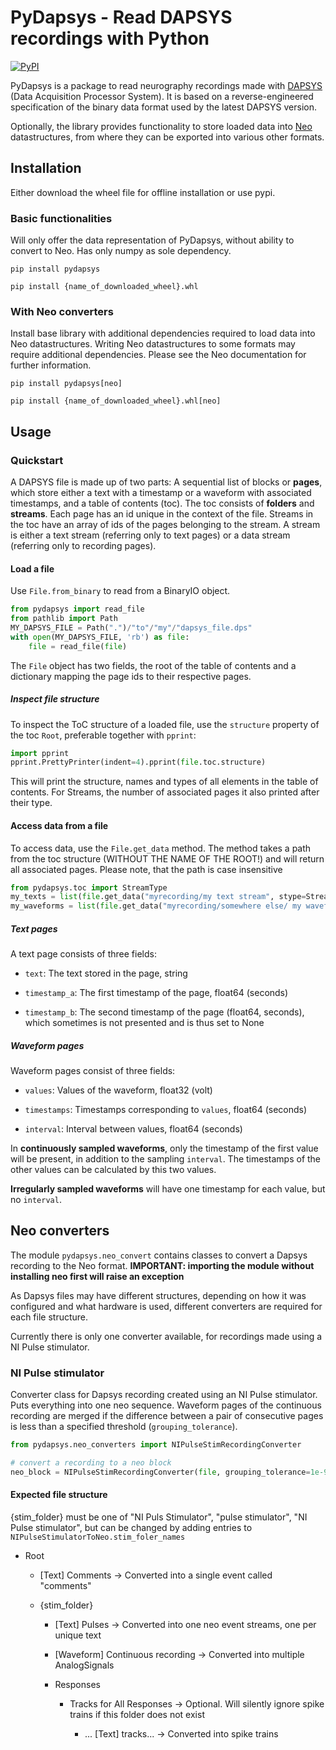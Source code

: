 # PyDapsys - Read DAPSYS recordings with Python

[![PyPI](https://img.shields.io/pypi/v/pydapsys?style=for-the-badge)](https://pypi.org/project/pydapsys/)

PyDapsys is a package to read neurography recordings made with [DAPSYS](http://dapsys.net/) (Data Acquisition Processor System). It is based on a reverse-engineered specification of the binary data format used by the latest DAPSYS version.

Optionally, the library provides functionality to store loaded data into [Neo](https://github.com/NeuralEnsemble/python-neo) datastructures, from where they can be exported into various other formats.

## Installation

Either download the wheel file for offline installation or use pypi.

### Basic functionalities

Will only offer the data representation of PyDapsys, without ability to convert to Neo. Has only numpy as sole dependency. 

`pip install pydapsys`

`pip install {name_of_downloaded_wheel}.whl`

### With Neo converters

Install base library with additional dependencies required to load data into Neo datastructures. Writing Neo datastructures to some formats may require additional dependencies. Please see the Neo documentation for further information.

`pip install pydapsys[neo]`

`pip install {name_of_downloaded_wheel}.whl[neo]`

## Usage

### Quickstart

A DAPSYS file is made up of two parts: A sequential list of blocks or **pages**, which store either a text with a timestamp or a waveform with associated timestamps, and a table of contents (toc). The toc consists of **folders** and **streams**. Each page has an id unique in the context of the file. Streams in the toc have an array of ids of the pages belonging to the stream. A stream is either a text stream (referring only to text pages) or a data stream (referring only to recording pages).

#### Load a file
Use `File.from_binary` to read from a BinaryIO object.
```python
from pydapsys import read_file
from pathlib import Path
MY_DAPSYS_FILE = Path(".")/"to"/"my"/"dapsys_file.dps"
with open(MY_DAPSYS_FILE, 'rb') as file:
    file = read_file(file)
```
The `File` object has two fields, the root of the table of contents and a dictionary mapping the page ids to their respective pages.
##### Inspect file structure
To inspect the ToC structure of a loaded file, use the `structure` property of the toc `Root`, preferable together with `pprint`:
```python
import pprint
pprint.PrettyPrinter(indent=4).pprint(file.toc.structure)
```
This will print the structure, names and types of all elements in the table of contents. For Streams, the number of associated pages it also printed after their type.
#### Access data from a file
To access data, use the `File.get_data` method. The method takes a path from the toc structure (WITHOUT THE NAME OF THE ROOT!) and will return all associated pages.
Please note, that the path is  case insensitive
```python
from pydapsys.toc import StreamType
my_texts = list(file.get_data("myrecording/my text stream", stype=StreamType.Text))
my_waveforms = list(file.get_data("myrecording/somewhere else/ my waveform stream", stype=StreamType.Waveform))
```
##### Text pages

A text page consists of three fields:

* `text`: The text stored in the page, string

* `timestamp_a`: The first timestamp of the page, float64 (seconds)

* `timestamp_b`: The second timestamp of the page (float64, seconds), which sometimes is not presented and is thus set to None

##### Waveform pages

Waveform pages consist of three fields:

* `values`: Values of the waveform, float32 (volt)

* `timestamps`: Timestamps corresponding to `values`, float64 (seconds)

* `interval`: Interval between values, float64 (seconds)

In **continuously sampled waveforms**, only the timestamp of the first value will be present, in addition to the sampling `interval`. The timestamps of the other values can be calculated by this two values.

**Irregularly sampled waveforms** will have one timestamp for each value, but no `interval`.

## Neo converters

The module `pydapsys.neo_convert` contains classes to convert a Dapsys recording to the Neo format. **IMPORTANT: importing the module without installing neo first will raise an exception**

As Dapsys files may have different structures, depending on how it was configured and what hardware is used, different converters are required for each file structure.

Currently there is only one converter available, for recordings made using a NI Pulse stimulator.

### NI Pulse stimulator

Converter class for Dapsys recording created using an NI Pulse stimulator. Puts everything into one neo sequence. 
Waveform pages of the continuous recording are merged if the difference between a pair of consecutive pages is less than a specified threshold (`grouping_tolerance`).

```python
from pydapsys.neo_converters import NIPulseStimRecordingConverter

# convert a recording to a neo block
neo_block = NIPulseStimRecordingConverter(file, grouping_tolerance=1e-9).to_neo()
```

#### Expected file structure

{stim_folder} must be one of "NI Puls Stimulator", "pulse stimulator", "NI Pulse stimulator", but can be changed by adding entries to `NIPulseStimulatorToNeo.stim_foler_names`

* Root
  
  * [Text] Comments -> Converted into a single event called "comments"
  
  * {stim_folder}
    
    * [Text] Pulses -> Converted into one neo event streams, one per unique text
    
    * [Waveform] Continuous recording -> Converted into multiple AnalogSignals
    
    * Responses
      
      * Tracks for All Responses -> Optional. Will silently ignore spike trains if this folder does not exist
        
        * ... [Text] tracks... -> Converted into spike trains
